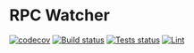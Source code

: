 # RPC Watcher

[![codecov](https://codecov.io/gh/emerishq/emeris-rpcwatcher/branch/main/graph/badge.svg?token=E8S9L42ZW2)](https://codecov.io/gh/emerishq/emeris-rpcwatcher)
[![Build status](https://github.com/emerishq/emeris-rpcwatcher/workflows/Build/badge.svg)](https://github.com/emerishq/emeris-rpcwatcher/commits/main)
[![Tests status](https://github.com/emerishq/emeris-rpcwatcher/workflows/Tests/badge.svg)](https://github.com/emerishq/emeris-rpcwatcher/commits/main)
[![Lint](https://github.com/emerishq/emeris-rpcwatcher/workflows/Lint/badge.svg?token)](https://github.com/emerishq/emeris-rpcwatcher/commits/main)
